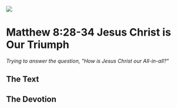 <img class="intro-right" src="/images/art-matthew.jpg">

# Matthew 8:28-34 Jesus Christ is Our Triumph

*Trying to answer the question, "How is Jesus Christ our All-in-all?"*

## The Text

## The Devotion